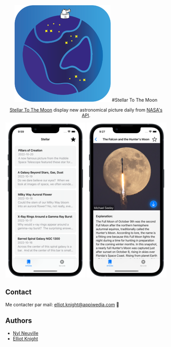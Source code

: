 <div align="center">
<img src="https://github.com/Harry-KNIGHT/ImageGifVideoForReadme/blob/main/AppIcon/StellarAppIcon.png" width="300"/>
#Stellar To The Moon 

[Stellar To The Moon]("https://apps.apple.com/fr/app/stellar-to-the-moon/id1636548200?l=en") display new astronomical picture daily from [NASA's API]("https://api.nasa.gov").

 <img src="https://github.com/Harry-KNIGHT/ImageGifVideoForReadme/blob/main/RealizedAppHDMockup/StellarMainView.png" width="250"/>
 <img src="https://github.com/Harry-KNIGHT/ImageGifVideoForReadme/blob/main/RealizedAppHDMockup/StellarMoonHDMockup.png" width="250"/>


</div>

## Contact 

Me contacter par mail: elliot.knight@appiwedia.com 📩

## Authors

- [Nyl Neuville](https://www.linkedin.com/in/nyl-neuville-427372210/)
- [Elliot Knight](https://www.linkedin.com/in/elliot-knight-134679182/)
